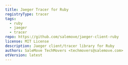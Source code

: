 ```yaml
---
title: Jaeger Tracer for Ruby
registryType: tracer
tags:
  - ruby
  - jaeger
  - tracer
repo: https://github.com/salemove/jaeger-client-ruby
license: MIT License
description: Jaeger client/tracer library for Ruby
authors: SaleMove TechMovers <techmovers@salemove.com>
otVersion: latest
---
```


